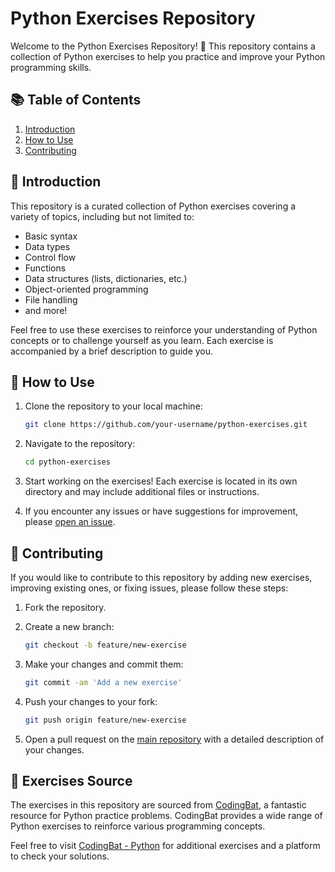 # Python Exercises Repository

Welcome to the Python Exercises Repository! 🐍 This repository contains a collection of Python exercises to help you practice and improve your Python programming skills.

## 📚 Table of Contents

1. [Introduction](#introduction)
2. [How to Use](#how-to-use)
3. [Contributing](#contributing)

## 🌟 Introduction

This repository is a curated collection of Python exercises covering a variety of topics, including but not limited to:

- Basic syntax
- Data types
- Control flow
- Functions
- Data structures (lists, dictionaries, etc.)
- Object-oriented programming
- File handling
- and more!

Feel free to use these exercises to reinforce your understanding of Python concepts or to challenge yourself as you learn. Each exercise is accompanied by a brief description to guide you.

## 🚀 How to Use

1. Clone the repository to your local machine:

    ```bash
    git clone https://github.com/your-username/python-exercises.git
    ```

2. Navigate to the repository:

    ```bash
    cd python-exercises
    ```

3. Start working on the exercises! Each exercise is located in its own directory and may include additional files or instructions.

4. If you encounter any issues or have suggestions for improvement, please [open an issue](https://github.com/your-username/python-exercises/issues).

## 🤝 Contributing

If you would like to contribute to this repository by adding new exercises, improving existing ones, or fixing issues, please follow these steps:

1. Fork the repository.

2. Create a new branch:

    ```bash
    git checkout -b feature/new-exercise
    ```

3. Make your changes and commit them:

    ```bash
    git commit -am 'Add a new exercise'
    ```

4. Push your changes to your fork:

    ```bash
    git push origin feature/new-exercise
    ```

5. Open a pull request on the [main repository](https://github.com/your-username/python-exercises) with a detailed description of your changes.


## 🔗 Exercises Source

The exercises in this repository are sourced from [CodingBat](https://codingbat.com/python), a fantastic resource for Python practice problems. CodingBat provides a wide range of Python exercises to reinforce various programming concepts.

Feel free to visit [CodingBat - Python](https://codingbat.com/python) for additional exercises and a platform to check your solutions.

